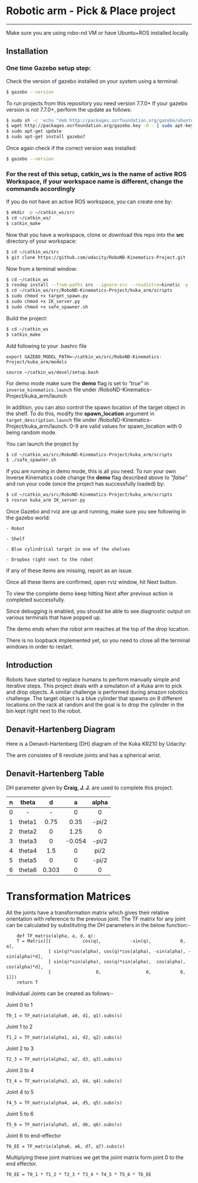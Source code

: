 # Robotic arm - Pick & Place project
---

Make sure you are using robo-nd VM or have Ubuntu+ROS installed locally.

## Installation

### One time Gazebo setup step:
Check the version of gazebo installed on your system using a terminal:
```sh
$ gazebo --version
```
To run projects from this repository you need version 7.7.0+
If your gazebo version is not 7.7.0+, perform the update as follows:
```sh
$ sudo sh -c 'echo "deb http://packages.osrfoundation.org/gazebo/ubuntu-stable `lsb_release -cs` main" > /etc/apt/sources.list.d/gazebo-stable.list'
$ wget http://packages.osrfoundation.org/gazebo.key -O - | sudo apt-key add -
$ sudo apt-get update
$ sudo apt-get install gazebo7
```

Once again check if the correct version was installed:
```sh
$ gazebo --version
```
### For the rest of this setup, catkin_ws is the name of active ROS Workspace, if your workspace name is different, change the commands accordingly

If you do not have an active ROS workspace, you can create one by:
```sh
$ mkdir -p ~/catkin_ws/src
$ cd ~/catkin_ws/
$ catkin_make
```

Now that you have a workspace, clone or download this repo into the **src** directory of your workspace:
```sh
$ cd ~/catkin_ws/src
$ git clone https://github.com/udacity/RoboND-Kinematics-Project.git
```

Now from a terminal window:

```sh
$ cd ~/catkin_ws
$ rosdep install --from-paths src --ignore-src --rosdistro=kinetic -y
$ cd ~/catkin_ws/src/RoboND-Kinematics-Project/kuka_arm/scripts
$ sudo chmod +x target_spawn.py
$ sudo chmod +x IK_server.py
$ sudo chmod +x safe_spawner.sh
```
Build the project:
```sh
$ cd ~/catkin_ws
$ catkin_make
```

Add following to your .bashrc file
```
export GAZEBO_MODEL_PATH=~/catkin_ws/src/RoboND-Kinematics-Project/kuka_arm/models

source ~/catkin_ws/devel/setup.bash
```

For demo mode make sure the **demo** flag is set to _"true"_ in `inverse_kinematics.launch` file under /RoboND-Kinematics-Project/kuka_arm/launch

In addition, you can also control the spawn location of the target object in the shelf. To do this, modify the **spawn_location** argument in `target_description.launch` file under /RoboND-Kinematics-Project/kuka_arm/launch. 0-9 are valid values for spawn_location with 0 being random mode.

You can launch the project by
```sh
$ cd ~/catkin_ws/src/RoboND-Kinematics-Project/kuka_arm/scripts
$ ./safe_spawner.sh
```

If you are running in demo mode, this is all you need. To run your own Inverse Kinematics code change the **demo** flag described above to _"false"_ and run your code (once the project has successfully loaded) by:
```sh
$ cd ~/catkin_ws/src/RoboND-Kinematics-Project/kuka_arm/scripts
$ rosrun kuka_arm IK_server.py
```
Once Gazebo and rviz are up and running, make sure you see following in the gazebo world:

	- Robot
	
	- Shelf
	
	- Blue cylindrical target in one of the shelves
	
	- Dropbox right next to the robot
	

If any of these items are missing, report as an issue.

Once all these items are confirmed, open rviz window, hit Next button.

To view the complete demo keep hitting Next after previous action is completed successfully. 

Since debugging is enabled, you should be able to see diagnostic output on various terminals that have popped up.

The demo ends when the robot arm reaches at the top of the drop location. 

There is no loopback implemented yet, so you need to close all the terminal windows in order to restart.

## Introduction 
Robots have started to replace humans to perform manually simple and iterative steps. This project deals with a simulation of a Kuka arm to pick and drop objects. A similar challenge is performed during amazon robotics challenge. The target object is a blue cylinder that spawns on 9 different locations on the rack at random and the goal is to drop the cylinder in the bin kept right next to the robot.

## Denavit-Hartenberg Diagram
Here is a Denavit-Hartenberg (DH) diagram of the Kuka KR210 by Udacity:

The arm consistes of 6 revolute joints and has a spherical wrist.

## Denavit-Hartenberg Table
DH parameter given by __Craig, J. J.__ are used to complete this project. 

| n |  theta |   d   |    a   | alpha |
|:-:|:------:|:-----:|:------:|:-----:|
| 0 |   -    |   -   |    0   |   0   |
| 1 | theta1 |  0.75 |  0.35  | -pi/2 |
| 2 | theta2 |   0   |  1.25  |   0   |
| 3 | theta3 |   0   | -0.054 | -pi/2 |
| 4 | theta4 |  1.5  |    0   |  pi/2 |
| 5 | theta5 |   0   |    0   | -pi/2 |
| 6 | theta6 | 0.303 |    0   |   0   |

# Transformation Matrices

All the joints have a transformation matrix which gives their relative orientation with reference to the previous joint. The TF matrix for any joint can be calculated by substituting the DH parameters in the below function:-
``` 
    def TF_matrix(alpha, a, d, q):
    T = Matrix([[            cos(q),           -sin(q),           0,             a],
                [ sin(q)*cos(alpha), cos(q)*cos(alpha), -sin(alpha), -sin(alpha)*d],
                [ sin(q)*sin(alpha), cos(q)*sin(alpha),  cos(alpha),  cos(alpha)*d],
                [                 0,                 0,           0,             1]])
    return T
```
Individual Joints can be created as follows:-

Joint 0 to 1
```
T0_1 = TF_matrix(alpha0, a0, d1, q1).subs(s)
```
Joint 1 to 2
```
T1_2 = TF_matrix(alpha1, a1, d2, q2).subs(s)
```
Joint 2 to 3
```
T2_3 = TF_matrix(alpha2, a2, d3, q3).subs(s)
```
Joint 3 to 4
```
T3_4 = TF_matrix(alpha3, a3, d4, q4).subs(s)
```
Joint 4 to 5
```
T4_5 = TF_matrix(alpha4, a4, d5, q5).subs(s)
```
Joint 5 to 6
```
T5_6 = TF_matrix(alpha5, a5, d6, q6).subs(s)
```
Joint 6 to end-effector
```
T6_EE = TF_matrix(alpha6, a6, d7, q7).subs(s)
```

Multiplying these joint matrices we get the joiint matrix form joint 0 to the end effector.
```
T0_EE = T0_1 * T1_2 * T2_3 * T3_4 * T4_5 * T5_6 * T6_EE
```


